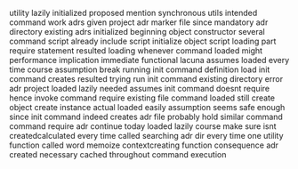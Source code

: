 utility lazily initialized proposed mention synchronous utils intended command work adrs given project adr marker file since mandatory adr directory existing adrs initialized beginning object constructor several command script already include script initialize object script loading part require statement resulted loading whenever command loaded might performance implication immediate functional lacuna assumes loaded every time course assumption break running init command definition load init command creates resulted trying run init command existing directory error adr project loaded lazily needed assumes init command doesnt require hence invoke command require existing file command loaded still create object create instance actual loaded easily assumption seems safe enough since init command indeed creates adr file probably hold similar command command require adr continue today loaded lazily course make sure isnt createdcalculated every time called searching adr dir every time one utility function called word memoize contextcreating function consequence adr created necessary cached throughout command execution